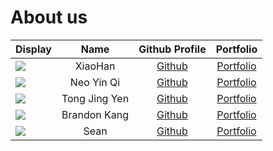 # About us

| Display                                             |  Name   |             Github Profile             |             Portfolio             |
|-----------------------------------------------------|:-------:|:--------------------------------------:|:---------------------------------:|
| ![](https://via.placeholder.com/100.png?text=Photo) | XiaoHan | [Github](https://github.com/xiaohan28) | [Portfolio](docs/team/xiaohan.md) |
![](https://via.placeholder.com/100.png?text=Photo) | Neo Yin Qi | [Github](https://github.com/icknee) | [Portfolio](docs/team/icknee.md)
![](https://via.placeholder.com/100.png?text=Photo) | Tong Jing Yen | [Github](https://github.com/jing-yen) | [Portfolio](docs/team/jingyen.md)
![](https://via.placeholder.com/100.png?text=Photo) | Brandon Kang | [Github](https://github.com/brand0nnn) | [Portfolio](docs/team/johndoe.md)
![](https://via.placeholder.com/100.png?text=Photo) | Sean | [Github](https://github.com/) | [Portfolio](docs/team/johndoe.md)

